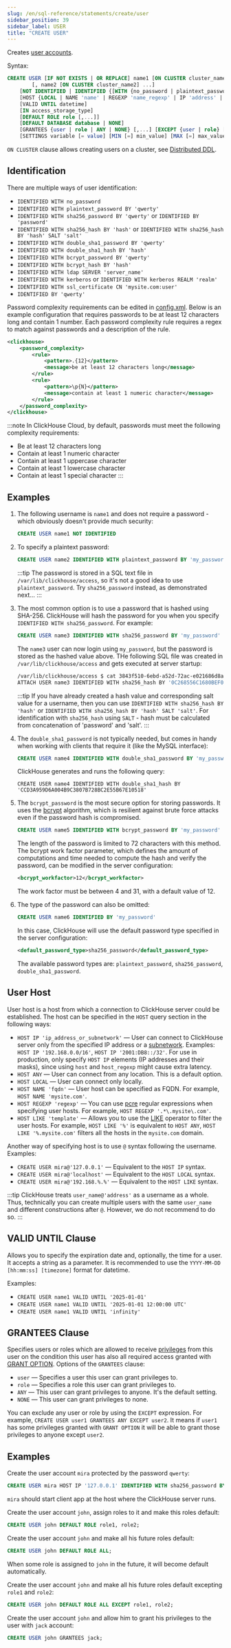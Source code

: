```yaml
---
slug: /en/sql-reference/statements/create/user
sidebar_position: 39
sidebar_label: USER
title: "CREATE USER"
---
```


Creates [user accounts](../../../guides/sre/user-management/index.md#user-account-management).

Syntax:

``` sql
CREATE USER [IF NOT EXISTS | OR REPLACE] name1 [ON CLUSTER cluster_name1]
        [, name2 [ON CLUSTER cluster_name2] ...]
    [NOT IDENTIFIED | IDENTIFIED {[WITH {no_password | plaintext_password | sha256_password | sha256_hash | double_sha1_password | double_sha1_hash}] BY {'password' | 'hash'}} | {WITH ldap SERVER 'server_name'} | {WITH kerberos [REALM 'realm']} | {WITH ssl_certificate CN 'common_name'}]
    [HOST {LOCAL | NAME 'name' | REGEXP 'name_regexp' | IP 'address' | LIKE 'pattern'} [,...] | ANY | NONE]
    [VALID UNTIL datetime]
    [IN access_storage_type]
    [DEFAULT ROLE role [,...]]
    [DEFAULT DATABASE database | NONE]
    [GRANTEES {user | role | ANY | NONE} [,...] [EXCEPT {user | role} [,...]]]
    [SETTINGS variable [= value] [MIN [=] min_value] [MAX [=] max_value] [READONLY | WRITABLE] | PROFILE 'profile_name'] [,...]
```

`ON CLUSTER` clause allows creating users on a cluster, see [Distributed DDL](../../../sql-reference/distributed-ddl.md).

## Identification

There are multiple ways of user identification:

- `IDENTIFIED WITH no_password`
- `IDENTIFIED WITH plaintext_password BY 'qwerty'`
- `IDENTIFIED WITH sha256_password BY 'qwerty'` or `IDENTIFIED BY 'password'`
- `IDENTIFIED WITH sha256_hash BY 'hash'` or `IDENTIFIED WITH sha256_hash BY 'hash' SALT 'salt'`
- `IDENTIFIED WITH double_sha1_password BY 'qwerty'`
- `IDENTIFIED WITH double_sha1_hash BY 'hash'`
- `IDENTIFIED WITH bcrypt_password BY 'qwerty'`
- `IDENTIFIED WITH bcrypt_hash BY 'hash'`
- `IDENTIFIED WITH ldap SERVER 'server_name'`
- `IDENTIFIED WITH kerberos` or `IDENTIFIED WITH kerberos REALM 'realm'`
- `IDENTIFIED WITH ssl_certificate CN 'mysite.com:user'`
- `IDENTIFIED BY 'qwerty'`

Password complexity requirements can be edited in [config.xml](/docs/en/operations/configuration-files). Below is an example configuration that requires passwords to be at least 12 characters long and contain 1 number. Each password complexity rule requires a regex to match against passwords and a description of the rule.

```xml
<clickhouse>
    <password_complexity>
        <rule>
            <pattern>.{12}</pattern>
            <message>be at least 12 characters long</message>
        </rule>
        <rule>
            <pattern>\p{N}</pattern>
            <message>contain at least 1 numeric character</message>
        </rule>
    </password_complexity>
</clickhouse>
```

:::note
In ClickHouse Cloud, by default, passwords must meet the following complexity requirements:
- Be at least 12 characters long
- Contain at least 1 numeric character
- Contain at least 1 uppercase character
- Contain at least 1 lowercase character
- Contain at least 1 special character
:::

## Examples

1. The following username is `name1` and does not require a password - which obviously doesn't provide much security:

    ```sql
    CREATE USER name1 NOT IDENTIFIED
    ```

2. To specify a plaintext password:

    ```sql
    CREATE USER name2 IDENTIFIED WITH plaintext_password BY 'my_password'
    ```

    :::tip
    The password is stored in a SQL text file in `/var/lib/clickhouse/access`, so it's not a good idea to use `plaintext_password`. Try `sha256_password` instead, as demonstrated next...
    :::

3. The most common option is to use a password that is hashed using SHA-256. ClickHouse will hash the password for you when you specify `IDENTIFIED WITH sha256_password`. For example:

    ```sql
    CREATE USER name3 IDENTIFIED WITH sha256_password BY 'my_password'
    ```

    The `name3` user can now login using `my_password`, but the password is stored as the hashed value above. THe following SQL file was created in `/var/lib/clickhouse/access` and gets executed at server startup:

    ```bash
    /var/lib/clickhouse/access $ cat 3843f510-6ebd-a52d-72ac-e021686d8a93.sql
    ATTACH USER name3 IDENTIFIED WITH sha256_hash BY '0C268556C1680BEF0640AAC1E7187566704208398DA31F03D18C74F5C5BE5053' SALT '4FB16307F5E10048196966DD7E6876AE53DE6A1D1F625488482C75F14A5097C7';
    ```

    :::tip
    If you have already created a hash value and corresponding salt value for a username, then you can use `IDENTIFIED WITH sha256_hash BY 'hash'` or `IDENTIFIED WITH sha256_hash BY 'hash' SALT 'salt'`. For identification with `sha256_hash` using `SALT` - hash must be calculated from concatenation of 'password' and 'salt'.
    :::

4. The `double_sha1_password` is not typically needed, but comes in handy when working with clients that require it (like the MySQL interface):

    ```sql
    CREATE USER name4 IDENTIFIED WITH double_sha1_password BY 'my_password'
    ```

    ClickHouse generates and runs the following query:

    ```response
    CREATE USER name4 IDENTIFIED WITH double_sha1_hash BY 'CCD3A959D6A004B9C3807B728BC2E55B67E10518'
    ```

5. The `bcrypt_password` is the most secure option for storing passwords. It uses the [bcrypt](https://en.wikipedia.org/wiki/Bcrypt) algorithm, which is resilient against brute force attacks even if the password hash is compromised.

    ```sql
    CREATE USER name5 IDENTIFIED WITH bcrypt_password BY 'my_password'
    ```

    The length of the password is limited to 72 characters with this method. The bcrypt work factor parameter, which defines the amount of computations and time needed to compute the hash and verify the password, can be modified in the server configuration:

    ```xml
    <bcrypt_workfactor>12</bcrypt_workfactor>
    ```

    The work factor must be between 4 and 31, with a default value of 12.

6. The type of the password can also be omitted:

    ```sql
    CREATE USER name6 IDENTIFIED BY 'my_password'
    ```

    In this case, ClickHouse will use the default password type specified in the server configuration:

    ```xml
    <default_password_type>sha256_password</default_password_type>
    ```

    The available password types are: `plaintext_password`, `sha256_password`, `double_sha1_password`.

## User Host

User host is a host from which a connection to ClickHouse server could be established. The host can be specified in the `HOST` query section in the following ways:

- `HOST IP 'ip_address_or_subnetwork'` — User can connect to ClickHouse server only from the specified IP address or a [subnetwork](https://en.wikipedia.org/wiki/Subnetwork). Examples: `HOST IP '192.168.0.0/16'`, `HOST IP '2001:DB8::/32'`. For use in production, only specify `HOST IP` elements (IP addresses and their masks), since using `host` and `host_regexp` might cause extra latency.
- `HOST ANY` — User can connect from any location. This is a default option.
- `HOST LOCAL` — User can connect only locally.
- `HOST NAME 'fqdn'` — User host can be specified as FQDN. For example, `HOST NAME 'mysite.com'`.
- `HOST REGEXP 'regexp'` — You can use [pcre](http://www.pcre.org/) regular expressions when specifying user hosts. For example, `HOST REGEXP '.*\.mysite\.com'`.
- `HOST LIKE 'template'` — Allows you to use the [LIKE](../../../sql-reference/functions/string-search-functions.md#function-like) operator to filter the user hosts. For example, `HOST LIKE '%'` is equivalent to `HOST ANY`, `HOST LIKE '%.mysite.com'` filters all the hosts in the `mysite.com` domain.

Another way of specifying host is to use `@` syntax following the username. Examples:

- `CREATE USER mira@'127.0.0.1'` — Equivalent to the `HOST IP` syntax.
- `CREATE USER mira@'localhost'` — Equivalent to the `HOST LOCAL` syntax.
- `CREATE USER mira@'192.168.%.%'` — Equivalent to the `HOST LIKE` syntax.

:::tip
ClickHouse treats `user_name@'address'` as a username as a whole. Thus, technically you can create multiple users with the same `user_name` and different constructions after `@`. However, we do not recommend to do so.
:::

## VALID UNTIL Clause

Allows you to specify the expiration date and, optionally, the time for a user. It accepts a string as a parameter. It is recommended to use the `YYYY-MM-DD [hh:mm:ss] [timezone]` format for datetime.

Examples:

- `CREATE USER name1 VALID UNTIL '2025-01-01'`
- `CREATE USER name1 VALID UNTIL '2025-01-01 12:00:00 UTC'`
- `CREATE USER name1 VALID UNTIL 'infinity'`

## GRANTEES Clause

Specifies users or roles which are allowed to receive [privileges](../../../sql-reference/statements/grant.md#grant-privileges) from this user on the condition this user has also all required access granted with [GRANT OPTION](../../../sql-reference/statements/grant.md#grant-privigele-syntax). Options of the `GRANTEES` clause:

- `user` — Specifies a user this user can grant privileges to.
- `role` — Specifies a role this user can grant privileges to.
- `ANY` — This user can grant privileges to anyone. It's the default setting.
- `NONE` — This user can grant privileges to none.

You can exclude any user or role by using the `EXCEPT` expression. For example, `CREATE USER user1 GRANTEES ANY EXCEPT user2`. It means if `user1` has some privileges granted with `GRANT OPTION` it will be able to grant those privileges to anyone except `user2`.

## Examples

Create the user account `mira` protected by the password `qwerty`:

``` sql
CREATE USER mira HOST IP '127.0.0.1' IDENTIFIED WITH sha256_password BY 'qwerty';
```

`mira` should start client app at the host where the ClickHouse server runs.

Create the user account `john`, assign roles to it and make this roles default:

``` sql
CREATE USER john DEFAULT ROLE role1, role2;
```

Create the user account `john` and make all his future roles default:

``` sql
CREATE USER john DEFAULT ROLE ALL;
```

When some role is assigned to `john` in the future, it will become default automatically.

Create the user account `john` and make all his future roles default excepting `role1` and `role2`:

``` sql
CREATE USER john DEFAULT ROLE ALL EXCEPT role1, role2;
```

Create the user account `john` and allow him to grant his privileges to the user with `jack` account:

``` sql
CREATE USER john GRANTEES jack;
```
